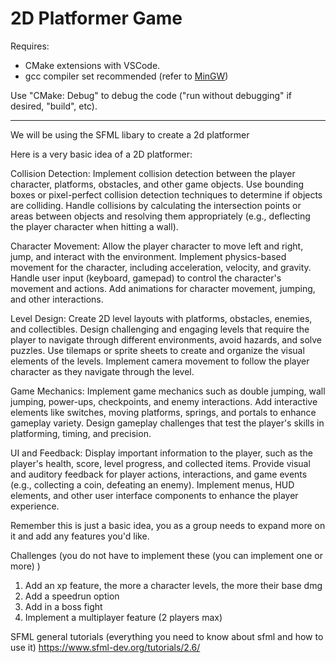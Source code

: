 # 2D Platformer Game

Requires:
- CMake extensions with VSCode.
- gcc compiler set recommended (refer to [MinGW](https://sourceforge.net/projects/mingw/))

Use "CMake: Debug" to debug the code ("run without debugging" if desired, "build", etc).






---
We will be using the SFML libary to create a 2d platformer

Here is a very basic idea of a 2D platformer:

Collision Detection:
Implement collision detection between the player character, platforms, obstacles, and other game objects.
Use bounding boxes or pixel-perfect collision detection techniques to determine if objects are colliding.
Handle collisions by calculating the intersection points or areas between objects and resolving them appropriately (e.g., deflecting the player character when hitting a wall).

Character Movement:
Allow the player character to move left and right, jump, and interact with the environment.
Implement physics-based movement for the character, including acceleration, velocity, and gravity.
Handle user input (keyboard, gamepad) to control the character's movement and actions.
Add animations for character movement, jumping, and other interactions.

Level Design:
Create 2D level layouts with platforms, obstacles, enemies, and collectibles.
Design challenging and engaging levels that require the player to navigate through different environments, avoid hazards, and solve puzzles.
Use tilemaps or sprite sheets to create and organize the visual elements of the levels.
Implement camera movement to follow the player character as they navigate through the level.

Game Mechanics:
Implement game mechanics such as double jumping, wall jumping, power-ups, checkpoints, and enemy interactions.
Add interactive elements like switches, moving platforms, springs, and portals to enhance gameplay variety.
Design gameplay challenges that test the player's skills in platforming, timing, and precision.

UI and Feedback:
Display important information to the player, such as the player's health, score, level progress, and collected items.
Provide visual and auditory feedback for player actions, interactions, and game events (e.g., collecting a coin, defeating an enemy).
Implement menus, HUD elements, and other user interface components to enhance the player experience.

Remember this is just a basic idea, you as a group needs to expand more on it and add any features you'd like.

Challenges (you do not have to implement these (you can implement one or more) )
  1. Add an xp feature, the more a character levels, the more their base dmg
  2. Add a speedrun option
  3. Add in a boss fight
  4. Implement a multiplayer feature (2 players max)

SFML general tutorials (everything you need to know about sfml and how to use it) https://www.sfml-dev.org/tutorials/2.6/

<!-- Reach out to togunleye1@collin.edu if you have questions. -->